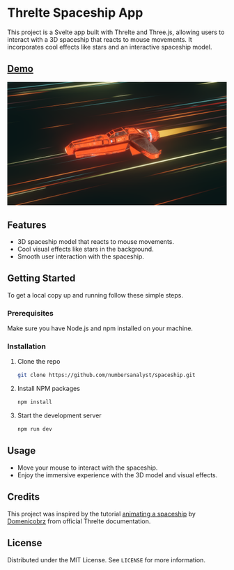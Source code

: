 # Threlte Spaceship App

This project is a Svelte app built with Threlte and Three.js, allowing users to interact with a 3D spaceship that reacts to mouse movements. It incorporates cool effects like stars and an interactive spaceship model.

## [Demo](numbersanalyst.github.io/spaceship/)

![Spaceship App Demo](screenshot.png)

## Features

- 3D spaceship model that reacts to mouse movements.
- Cool visual effects like stars in the background.
- Smooth user interaction with the spaceship.

## Getting Started

To get a local copy up and running follow these simple steps.

### Prerequisites

Make sure you have Node.js and npm installed on your machine.

### Installation

1. Clone the repo
   ```sh
   git clone https://github.com/numbersanalyst/spaceship.git
   ```
2. Install NPM packages
   ```sh
   npm install
   ```
3. Start the development server
   ```sh
   npm run dev
   ```

## Usage

- Move your mouse to interact with the spaceship.
- Enjoy the immersive experience with the 3D model and visual effects.

## Credits

This project was inspired by the tutorial [animating a spaceship](https://threlte.xyz/docs/examples/tutorials/animating-a-spaceship) by [Domenicobrz](https://github.com/Domenicobrz) from official Threlte documentation.

## License

Distributed under the MIT License. See `LICENSE` for more information.
